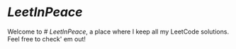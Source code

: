 # *LeetInPeace*

Welcome to # *LeetInPeace*, a place where I keep all my LeetCode solutions. Feel free to check' em out!

